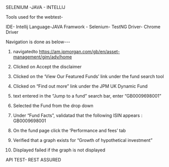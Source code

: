 SELENIUM -JAVA - INTELLIJ

Tools used for the webtest- 

IDE- Intellij
Language-JAVA
Framwork - Selenium- TestNG
Driver- Chrome Driver 



Navigation is done as below---


1.	navigatedto https://am.jpmorgan.com/gb/en/asset-management/gim/adv/home

2.	Clicked on  Accept the disclaimer

3.	Clicked on the ‘View Our Featured Funds’ link under the fund search tool

4.	Clicked on “Find out more” link under the JPM UK Dynamic Fund

5.	text entered in the “Jump to a fund” search bar, enter “GB0009698001”

6.	Selected the Fund from the drop down

7.	Under “Fund Facts”, validatad that the following ISIN appears : GB0009698001

8.	On the fund page click the ‘Performance and fees’ tab

9.	Verified that a graph exists for “Growth of hypothetical investment” 
10. Displayed failed if the graph is not displayed



API TEST- REST ASSURED

